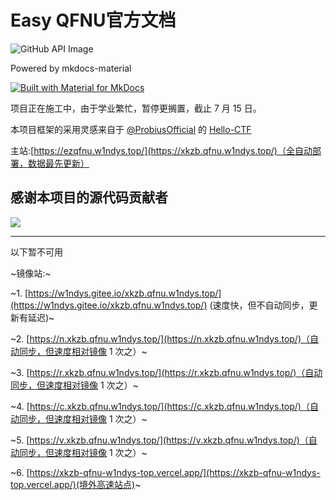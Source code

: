 # Easy QFNU官方文档

<div style="max-width: 100%; margin: 0 auto;">
    <img src="https://stats.deeptrain.net/repo/W1ndys/ezqfnu.w1ndys.top/?theme=light" alt="GitHub API Image" style="max-width: 100%; height: auto; display: block; margin: 0 auto;">
</div>


Powered by mkdocs-material

[![Built with Material for MkDocs](https://img.shields.io/badge/Material_for_MkDocs-526CFE?style=for-the-badge&logo=MaterialForMkDocs&logoColor=white)](https://squidfunk.github.io/mkdocs-material/)

项目正在施工中，由于学业繁忙，暂停更搁置，截止 7 月 15 日。

本项目框架的采用灵感来自于 [@ProbiusOfficial](https://github.com/ProbiusOfficial/) 的 [Hello-CTF](https://github.com/ProbiusOfficial/Hello-CTF/)

主站:[https://ezqfnu.w1ndys.top/](https://xkzb.qfnu.w1ndys.top/)（全自动部署，数据最先更新）

## 感谢本项目的源代码贡献者

<a href="https://github.com/W1ndys/ezqfnu.w1ndys.top/graphs/contributors">
  <img src="https://contrib.rocks/image?repo=W1ndys/ezqfnu.w1ndys.top" />
</a>



---

以下暂不可用


~镜像站:~

~1. [https://w1ndys.gitee.io/xkzb.qfnu.w1ndys.top/](https://w1ndys.gitee.io/xkzb.qfnu.w1ndys.top/) (速度快，但不自动同步，更新有延迟)~

~2. [https://n.xkzb.qfnu.w1ndys.top/](https://n.xkzb.qfnu.w1ndys.top/)（自动同步，但速度相对镜像 1 次之）~

~3. [https://r.xkzb.qfnu.w1ndys.top/](https://r.xkzb.qfnu.w1ndys.top/)（自动同步，但速度相对镜像 1 次之）~

~4. [https://c.xkzb.qfnu.w1ndys.top/](https://c.xkzb.qfnu.w1ndys.top/)（自动同步，但速度相对镜像 1 次之）~

~5. [https://v.xkzb.qfnu.w1ndys.top/](https://v.xkzb.qfnu.w1ndys.top/)（自动同步，但速度相对镜像 1 次之）~

~6. [https://xkzb-qfnu-w1ndys-top.vercel.app/](https://xkzb-qfnu-w1ndys-top.vercel.app/)(境外高速站点)~
